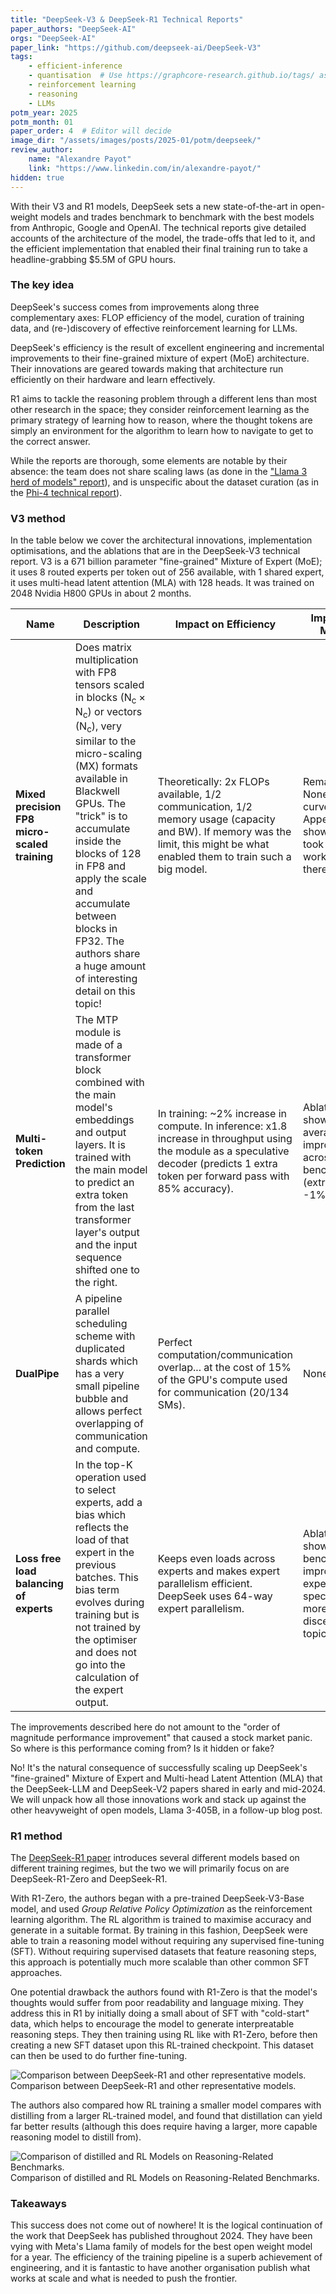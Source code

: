 ```yaml
---
title: "DeepSeek-V3 & DeepSeek-R1 Technical Reports"
paper_authors: "DeepSeek-AI"
orgs: "DeepSeek-AI"
paper_link: "https://github.com/deepseek-ai/DeepSeek-V3"
tags:
    - efficient-inference
    - quantisation  # Use https://graphcore-research.github.io/tags/ as reference
    - reinforcement learning
    - reasoning
    - LLMs
potm_year: 2025
potm_month: 01
paper_order: 4  # Editor will decide
image_dir: "/assets/images/posts/2025-01/potm/deepseek/"
review_author: 
    name: "Alexandre Payot"
    link: "https://www.linkedin.com/in/alexandre-payot/"
hidden: true
---
```


With their V3 and R1 models, DeepSeek sets a new state-of-the-art in open-weight models and trades benchmark to benchmark with the best models from Anthropic, Google and OpenAI.
The technical reports give detailed accounts of the architecture of the model, the trade-offs that led to it, and the efficient implementation that enabled their final training run to take a headline-grabbing $5.5M of GPU hours.

### The key idea

DeepSeek's success comes from improvements along three complementary axes: FLOP efficiency of the model, curation of training data, and (re-)discovery of effective reinforcement learning for LLMs.

DeepSeek's efficiency is the result of excellent engineering and incremental improvements to their fine-grained mixture of expert (MoE) architecture. Their innovations are geared towards making that architecture run efficiently on their hardware and learn effectively.

R1 aims to tackle the reasoning problem through a different lens than most other research in the space; they consider
reinforcement learning as the primary strategy of learning how to reason, where the thought tokens are simply an environment
for the algorithm to learn how to navigate to get to the correct answer.

While the reports are thorough, some elements are notable by their absence: the team does not share scaling laws (as done in the ["Llama 3 herd of models" report](https://arxiv.org/abs/2407.21783)), and is unspecific about the dataset curation (as in the [Phi-4 technical report](https://arxiv.org/abs/2412.08905)).

### V3 method
In the table below we cover the architectural innovations, implementation optimisations, and the ablations that are in the DeepSeek-V3 technical report.
V3 is a 671 billion parameter "fine-grained" Mixture of Expert (MoE); it uses 8 routed experts per token out of 256 available, with 1 shared expert, it uses multi-head latent attention (MLA) with 128 heads. It was trained on 2048 Nvidia H800 GPUs in about 2 months.

<table>
  <thead>
    <tr>
      <th>Name</th>
      <th>Description</th>
      <th>Impact on Efficiency</th>
      <th>Impact on Model</th>
    </tr>
  </thead>
  <tbody>
    <tr>
      <td>
      <b>Mixed precision FP8 micro-scaled training</b>
      </td>
      <td>
      Does matrix multiplication with FP8 tensors scaled in blocks (N<sub>c</sub> × N<sub>c</sub>) or vectors (N<sub>c</sub>), very similar to the micro-scaling (MX) formats available in Blackwell GPUs. The "trick" is to accumulate inside the blocks of 128 in FP8 and apply the scale and accumulate between blocks in FP32. The authors share a huge amount of interesting detail on this topic!
      </td>
      <td>
      Theoretically: 2x FLOPs available, 1/2 communication, 1/2 memory usage (capacity and BW).
      If memory was the limit, this might be what enabled them to train such a big model.
      </td>
      <td>
      Remarkably, None. Loss curves in the Appendix show it, but it took a lot of work to get there.
      </td>
    </tr>
    <tr>
      <td>
      <b>Multi-token Prediction</b>
      </td>
      <td>
      The MTP module is made of a transformer block combined with the main model's embeddings and output layers. It is trained with the main model to predict an extra token from the last transformer layer's output and the input sequence shifted one to the right.
      </td>
      <td>
      In training: ~2% increase in compute. In inference: x1.8 increase in throughput using the module as a speculative decoder
      (predicts 1 extra token per forward pass with 85% accuracy).
      </td>
      <td>
      Ablations show an average 2% improvement across benchmarks (extremes: -1%, +8%).
      </td>
    </tr>
    <tr>
      <td>
      <b>DualPipe</b>
      </td>
      <td>
      A pipeline parallel scheduling scheme with duplicated shards which has a very small pipeline bubble and allows perfect overlapping of communication and compute.
      </td>
      <td>
      Perfect computation/communication overlap... at the cost of
      15% of the GPU's compute used for communication (20/134 SMs).
      </td>
      <td>
      None
      </td>
    </tr>
    <tr>
      <td>
      <b>Loss free load balancing of experts</b>
      </td>
      <td>
      In the top-K operation used to select experts, add a bias which reflects the load of that expert in the previous batches. This bias term evolves during training but is not trained by the optimiser and does not go into the calculation of the expert output.
      </td>
      <td>
      Keeps even loads across experts and makes expert parallelism efficient. DeepSeek uses 64-way expert parallelism.
      </td>
      <td>
      Ablations show ~1.5% benchmark improvement, experts specialise more on discernible topics.
      </td>
    </tr>
  </tbody>
</table>


<!--
Removed will be for the deep-dive.
- name: DeepSeekMoE
- **description:** A "fine-grained" mixture of expert: for each token v3 chooses 8 experts among 256, and adds 1 shared expert through which all tokens are processed. These MoE layers replace the Feed-Forward Networks in all but the first 3 layers.
- **impact on efficiency:** 1/10 th FLOPs per token.
- impact on model performance: unknown - would need an ablation on the same dataset with a dense transformer.
-->

The improvements described here do not amount to the "order of magnitude performance improvement" that caused a stock market panic. So where is this performance coming from? Is it hidden or fake?

No! It's the natural consequence of successfully scaling up DeepSeek's "fine-grained" Mixture of Expert and Multi-head Latent Attention (MLA) that the DeepSeek-LLM and DeepSeek-V2 papers shared in early and mid-2024.
We will unpack how all those innovations work and stack up against the other heavyweight of open models, Llama 3-405B, in a follow-up blog post.

### R1 method

The [DeepSeek-R1 paper](https://arxiv.org/abs/2501.12948) introduces several different models based on different training regimes,
but the two we will primarily focus on are DeepSeek-R1-Zero and DeepSeek-R1.

With R1-Zero, the authors began with a pre-trained DeepSeek-V3-Base model, and used *Group Relative Policy Optimization* as the
reinforcement learning algorithm. The RL algorithm is trained to maximise accuracy and
generate in a suitable format.
By training in this fashion, DeepSeek were able to train a reasoning model without requiring any supervised fine-tuning (SFT). Without
requiring supervised datasets that feature reasoning steps, this approach is potentially much more scalable than other common SFT
approaches.

One potential drawback the authors found with R1-Zero is that the model's thoughts would suffer from poor readability and language
mixing. They address this in R1 by initially doing a small about of SFT with "cold-start" data, which helps to encourage the model
to generate interpreatable reasoning steps. They then training using RL like with R1-Zero, before then creating a new SFT dataset
upon this RL-trained checkpoint. This dataset can then be used to do further fine-tuning.

<img src="{{ page.image_dir | append: 'r1-results.png' | relative_url }}" class="constrained_img-large" alt="Comparison between DeepSeek-R1 and other representative models.">
<figcaption>Comparison between DeepSeek-R1 and other representative models.</figcaption>

The authors also compared how RL training a smaller model compares with distilling from a larger RL-trained model, and
found that distillation can yield far better results (although this does require having a larger, more capable reasoning
model to distill from).

<img src="{{ page.image_dir | append: 'r1-distill.png' | relative_url }}" class="constrained_img-large" alt="Comparison of distilled and RL Models on Reasoning-Related Benchmarks.">
<figcaption>Comparison of distilled and RL Models on Reasoning-Related Benchmarks.</figcaption>

### Takeaways

This success does not come out of nowhere!
It is the logical continuation of the work that DeepSeek has published throughout 2024. They have been vying with Meta's Llama family of models for the best open weight model for a year.
The efficiency of the training pipeline is a superb achievement of engineering, and it is fantastic to have another organisation publish what works at scale and what is needed to push the frontier.